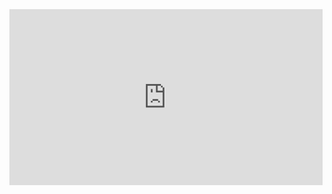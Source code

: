 <iframe width="560" height="315" src="https://www.youtube.com/embed/6Ivarp1iJaY" title="YouTube video player" frameborder="0" allow="accelerometer; autoplay; clipboard-write; encrypted-media; gyroscope; picture-in-picture" allowfullscreen></iframe>
